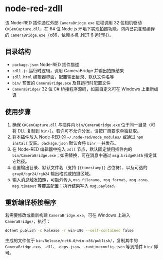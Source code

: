 # node-red-zdll

该 Node-RED 插件通过外部 `CameraBridge.exe` 进程调用 32 位相机驱动 `CKGenCapture.dll`，在 64 位 Node.js 环境下实现拍照功能。包内已包含预编译的 `CameraBridge.exe`（x86，依赖本机 .NET 6 运行时）。

## 目录结构

- `package.json` Node-RED 插件描述
- `zdll.js` 运行时逻辑，调用 CameraBridge 并输出拍照结果
- `zdll.html` 编辑器界面，配置输出目录、默认文件名等
- `bin/` 预置的 `CameraBridge.exe` 及其运行时配置文件
- `CameraBridge/` 32 位 C# 桥接程序源码，如需自定义可在 Windows 上重新编译

## 使用步骤

1. 确保 `CKGenCapture.dll` 与插件内 `bin/CameraBridge.exe` 位于同一目录（可将 DLL 复制到 `bin/`）。若许可不允许分发，请按厂商要求单独获取。
2. 将本插件放入 Node-RED 的 `~/.node-red/node_modules/` 或通过 `npm install` 安装。`package.json` 默认会将 `bin/` 一并发布。
3. 在 Node-RED 编辑器中拖入 `zdll` 节点，默认固定使用插件内的 `bin/CameraBridge.exe`；如需替换，可在消息中通过 `msg.bridgePath` 指定其它路径。
4. 设置输出目录、默认文件名（支持 `{{timestamp}}` 占位符），以及可选的 `gray8/bgr24/rgb24` 输出格式或拍摄区域。
5. 输入消息触发拍照，可额外传入 `msg.filename`、`msg.format`、`msg.zone`、`msg.timeout` 等覆盖配置；执行结果写入 `msg.payload`。

## 重新编译桥接程序

若需要修改或重新构建 `CameraBridge.exe`，可在 Windows 上进入 `CameraBridge/`，执行：

```bash
dotnet publish -c Release -r win-x86 --self-contained false
```

生成的文件位于 `bin/Release/net6.0/win-x86/publish/`，复制其中的 `CameraBridge.exe`、`.dll`、`.deps.json`、`.runtimeconfig.json` 等到插件 `bin/` 即可。

